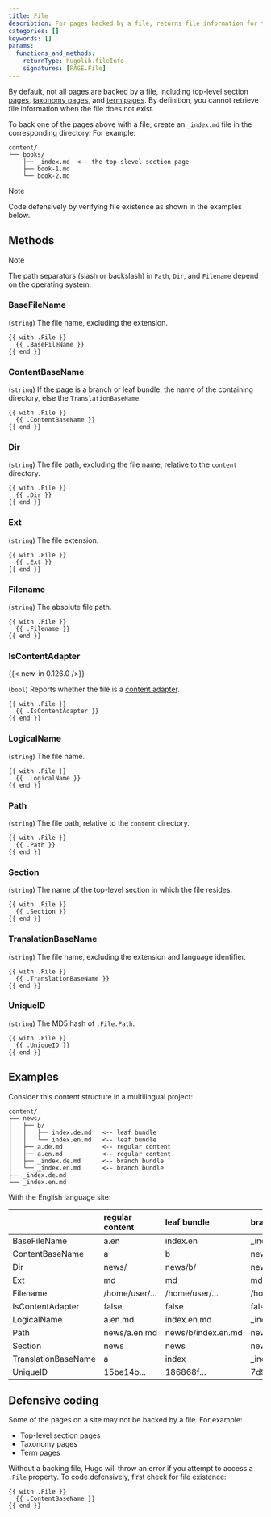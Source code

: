 ```yaml
---
title: File
description: For pages backed by a file, returns file information for the given page.
categories: []
keywords: []
params:
  functions_and_methods:
    returnType: hugolib.fileInfo
    signatures: [PAGE.File]
---
```


By default, not all pages are backed by a file, including top-level [section pages](g), [taxonomy pages](g), and [term pages](g). By definition, you cannot retrieve file information when the file does not exist.

To back one of the pages above with a file, create an&nbsp;`_index.md`&nbsp;file in the corresponding directory. For example:

```tree
content/
└── books/
    ├── _index.md  <-- the top-slevel section page
    ├── book-1.md
    └── book-2.md
```

> [!note]
> Code defensively by verifying file existence as shown in the examples below.

## Methods

> [!note]
> The path separators (slash or backslash) in `Path`, `Dir`, and `Filename` depend on the operating system.

### BaseFileName

(`string`) The file name, excluding the extension.

```go-html-template
{{ with .File }}
  {{ .BaseFileName }}
{{ end }}
```

### ContentBaseName

(`string`) If the page is a branch or leaf bundle, the name of the containing directory, else the `TranslationBaseName`.

```go-html-template
{{ with .File }}
  {{ .ContentBaseName }}
{{ end }}
```

### Dir

(`string`) The file path, excluding the file name, relative to the `content` directory.

```go-html-template
{{ with .File }}
  {{ .Dir }}
{{ end }}
```

### Ext

(`string`) The file extension.

```go-html-template
{{ with .File }}
  {{ .Ext }}
{{ end }}
```

### Filename

(`string`) The absolute file path.

```go-html-template
{{ with .File }}
  {{ .Filename }}
{{ end }}
```

### IsContentAdapter

{{< new-in 0.126.0 />}}

(`bool`) Reports whether the file is a [content adapter][].

```go-html-template
{{ with .File }}
  {{ .IsContentAdapter }}
{{ end }}
```

### LogicalName

(`string`) The file name.

```go-html-template
{{ with .File }}
  {{ .LogicalName }}
{{ end }}
```

### Path

(`string`) The file path, relative to the `content` directory.

```go-html-template
{{ with .File }}
  {{ .Path }}
{{ end }}
```

### Section

(`string`) The name of the top-level section in which the file resides.

```go-html-template
{{ with .File }}
  {{ .Section }}
{{ end }}
```

### TranslationBaseName

(`string`) The file name, excluding the extension and language identifier.

```go-html-template
{{ with .File }}
  {{ .TranslationBaseName }}
{{ end }}
```

### UniqueID

(`string`) The MD5 hash of `.File.Path`.

```go-html-template
{{ with .File }}
  {{ .UniqueID }}
{{ end }}
```

## Examples

Consider this content structure in a multilingual project:

```tree
content/
├── news/
│   ├── b/
│   │   ├── index.de.md   <-- leaf bundle
│   │   └── index.en.md   <-- leaf bundle
│   ├── a.de.md           <-- regular content
│   ├── a.en.md           <-- regular content
│   ├── _index.de.md      <-- branch bundle
│   └── _index.en.md      <-- branch bundle
├── _index.de.md
└── _index.en.md
```

With the English language site:

&nbsp;|regular content|leaf bundle|branch bundle
:--|:--|:--|:--
BaseFileName|a.en|index.en|_index.en
ContentBaseName|a|b|news
Dir|news/|news/b/|news/
Ext|md|md|md
Filename|/home/user/...|/home/user/...|/home/user/...
IsContentAdapter|false|false|false
LogicalName|a.en.md|index.en.md|_index.en.md
Path|news/a.en.md|news/b/index.en.md|news/_index.en.md
Section|news|news|news
TranslationBaseName|a|index|_index
UniqueID|15be14b...|186868f...|7d9159d...

## Defensive coding

Some of the pages on a site may not be backed by a file. For example:

- Top-level section pages
- Taxonomy pages
- Term pages

Without a backing file, Hugo will throw an error if you attempt to access a `.File` property. To code defensively, first check for file existence:

```go-html-template
{{ with .File }}
  {{ .ContentBaseName }}
{{ end }}
```

[content adapter]: /content-management/content-adapters/

